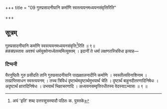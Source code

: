 +++
title = "09 गुरुप्रसादनीयानि कर्माणि स्वस्त्ययनमध्ययनसंवृत्तिरिति"

+++
## सूत्रम्
गुरुप्रसादनीयानि कर्माणि स्वस्त्ययनमध्ययनसंवृत्ति[^२]रिति ॥ ९॥  
###प्रस्तावः
अवश्यं धर्मयुक्तेनाध्येतव्यमित्युक्तम् । इदानीं ते धर्मा लक्षणतस्त्रिविधा इत्याह—
### टिप्पनी
यैरनुष्ठितैः गुरु प्रसीदति तानि गुरुप्रसादनीयानि पादप्रक्षालनादीनि कर्माणि । स्वस्तीत्यविनाशिनाम । तत्प्राप्तिसाधन स्वस्त्ययनम् । तच्च त्रिविधं दृष्टार्थमदृष्टार्थमुभयार्थं चेति । दृष्टार्थं बाहुनदीतरणादिनिषेधः । अदृष्टार्थं क्षारादिनिषेधः । उभयार्थं भिक्षाचरणादि । अध्ययनसम्वृत्तिरधीतस्य वेदस्याऽभ्यासः ॥ ९ ॥


[^२]: अयं 'इति' शब्द उत्तरसूत्रस्यादौ पठितः क. पुस्तके 
